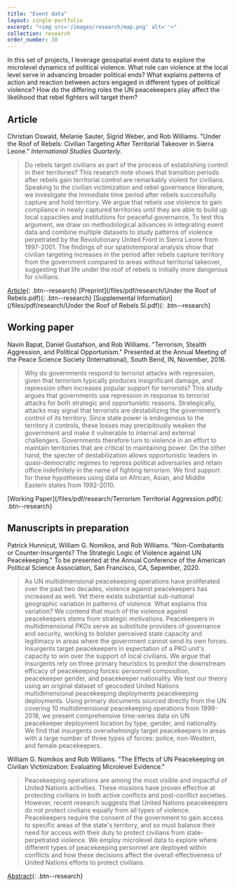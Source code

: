 ```yaml
---
title: "Event data"
layout: single-portfolio
excerpt: "<img src='/images/research/map.png' alt=''>"
collection: research
order_number: 30
---
```


In this set of projects, I leverage geospatial event data to explore the microlevel dynamics of political violence. What role can violence at the local level serve in advancing broader political ends? What explains patterns of action and reaction between actors engaged in different types of political violence? How do the differing roles the UN peacekeepers play affect the likelihood that rebel fighters will target them?

## Article

Christian Oswald, Melanie Sauter, Sigrid Weber, and Rob Williams. "Under the Roof of Rebels: Civilian Targeting After Territorial Takeover in Sierra Leone." *International Studies Quarterly*.

> Do rebels target civilians as part of the process of establishing control in their territories? This research note shows that transition periods after rebels gain territorial control are remarkably violent for civilians. Speaking to the civilian victimization and rebel governance literature, we investigate the immediate time period after rebels successfully capture and hold territory. We argue that rebels use violence to gain compliance in newly captured territories until they are able to build up local capacities and institutions for peaceful governance. To test this argument, we draw on methodological advances in integrating event data and combine multiple datasets to study patterns of violence perpetrated by the Revolutionary United Front in Sierra Leone from 1997-2001. The findings of our spatiotemporal analysis show that civilian targeting increases in the period after rebels capture territory from the government compared to areas without territorial takeover, suggesting that life under the roof of rebels is initially more dangerous for civilians.

[Article](https://doi.org/10.1093/isq/sqaa009){: .btn--research} [Preprint](/files/pdf/research/Under the Roof of Rebels.pdf){: .btn--research} [Supplemental Information](/files/pdf/research/Under the Roof of Rebels SI.pdf){: .btn--research}<!--, [[Replication Archive]](https://dataverse.harvard.edu/dataset.xhtml?persistentId=doi%3A10.7910%2FDVN%2FVUY8UI), [[GitHub Repo]](https://github.com/jayrobwilliams/Peace-Agreement-Strength)-->

## Working paper

Navin Bapat, Daniel Gustafson, and Rob Williams. "Terrorism, Stealth Aggression, and Political Opportunism." Presented at the Annual Meeting of the Peace Science Society (International), South Bend, IN, November, 2016.

> Why do governments respond to terrorist attacks with repression, given that terrorism typically produces insignificant damage, and repression often increases popular support for terrorists? This study argues that governments use repression in response to terrorist attacks for both strategic and opportunistic reasons. Strategically, attacks may signal that terrorists are destabilizing the government’s control of its territory. Since state power is endogenous to the territory it controls, these losses may precipitously weaken the government and make it vulnerable to internal and external challengers. Governments therefore turn to violence in an effort to maintain territories that are critical to maintaining power. On the other hand, the specter of destabilization allows opportunistic leaders in quasi-democratic regimes to repress political adversaries and retain office indefinitely in the name of fighting terrorism. We find support for these hypotheses using data on African, Asian, and Middle Eastern states from 1992-2010.

[Working Paper](/files/pdf/research/Terrorism Territorial Aggression.pdf){: .btn--research}

## Manuscripts in preparation

Patrick Hunnicut, William G. Nomikos, and Rob Williams. "Non-Combatants or Counter-Insurgents? The Strategic Logic of Violence against UN Peacekeeping." To be presented at the Annual Conference of the American Political Science Association, San Francisco, CA, Sepember, 2020.

> As UN multidimensional peacekeeping operations have proliferated over the past two decades, violence against  peacekeepers has increased as well. Yet there exists substantial sub-national geographic variation in patterns of violence. What explains this variation? We contend that much of the violence against peacekeepers stems from strategic motivations. Peacekeepers in multidimensional PKOs serve as substitute providers of governance and security, working to bolster perceived state capacity and legitimacy in areas where the government cannot send its own forces. Insurgents  target peacekeepers in expectation of a PKO unit's capacity to win over the support of local civilians. We argue that insurgents rely on three primary heuristics to predict the downstream efficacy of peacekeeping forces: personnel composition, peacekeeper gender, and peacekeeper nationality. We test our theory using an original dataset of geocoded United Nations multidimensional peacekeeping deployments peacekeeping deployments. Using primary documents sourced directly from the UN covering 10 multidimensional peacekeeping operations from 1999-2018, we present comprehensive time-series data on UN peacekeeper deployment location by type, gender, and nationality. We find that insurgents overwhelmingly target peacekeepers in areas with a large number of three types of forces: police, non-Western, and female peacekeepers. 

William G. Nomikos and Rob Williams. "The Effects of UN Peacekeeping on Civilian Victimization: Evaluating Microlevel Evidence."

> Peacekeeping operations are among the most visible and impactful of United Nations activities. These missions have proven effective at protecting civilians in both active conflicts and post-conflict societies. However, recent research suggests that United Nations peacekeepers do not protect civilians equally from all types of violence. Peacekeepers require the consent of the government to gain access to specific areas of the state's territory, and so must balance their need for access with their duty to protect civilians from state-perpetrated violence. We employ microlevel data to explore where different types of peacekeeping personnel are deployed within conflicts and how these decisions affect the overall effectiveness of United Nations efforts to protect civilians.

[Abstract](/files/pdf/research/UNPoC.pdf){: .btn--research}
